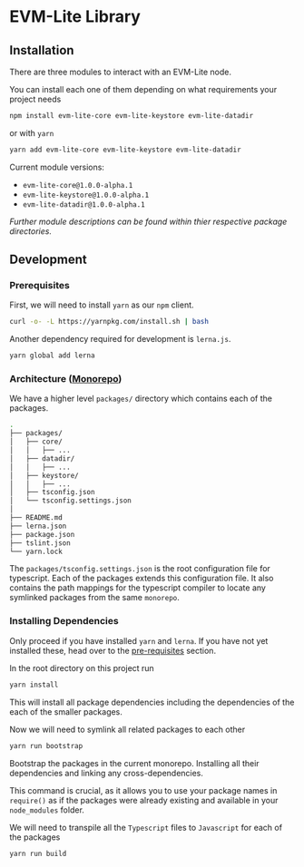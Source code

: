 # EVM-Lite Library

## Installation

There are three modules to interact with an EVM-Lite node.

You can install each one of them depending on what requirements your project needs

```bash
npm install evm-lite-core evm-lite-keystore evm-lite-datadir
```

or with `yarn`

```bash
yarn add evm-lite-core evm-lite-keystore evm-lite-datadir
```

Current module versions:

-   `evm-lite-core@1.0.0-alpha.1`
-   `evm-lite-keystore@1.0.0-alpha.1`
-   `evm-lite-datadir@1.0.0-alpha.1`

_Further module descriptions can be found within thier respective package directories._

## Development

### Prerequisites

First, we will need to install `yarn` as our `npm` client.

```bash
curl -o- -L https://yarnpkg.com/install.sh | bash
```

Another dependency required for development is `lerna.js`.

```bash
yarn global add lerna
```

### Architecture ([Monorepo](https://en.wikipedia.org/wiki/Monorepo))

We have a higher level `packages/` directory which contains each of the packages.

```bash
.
├── packages/
│   ├── core/
│   │   ├── ...
│   ├── datadir/
│   │   ├── ...
│   ├── keystore/
│   │   ├── ...
│   ├── tsconfig.json
│   └── tsconfig.settings.json
│
├── README.md
├── lerna.json
├── package.json
├── tslint.json
└── yarn.lock
```

The `packages/tsconfig.settings.json` is the root configuration file for typescript. Each of the packages extends this configuration file. It also contains the path mappings for the typescript compiler to locate any symlinked packages from the same `monorepo`.

### Installing Dependencies

Only proceed if you have installed `yarn` and `lerna`. If you have not yet installed these, head over to the [pre-requisites](#Prerequisites) section.

In the root directory on this project run

```bash
yarn install
```

This will install all package dependencies including the dependencies of the each of the smaller packages.

Now we will need to symlink all related packages to each other

```bash
yarn run bootstrap
```

Bootstrap the packages in the current monorepo. Installing all their dependencies and linking any cross-dependencies.

This command is crucial, as it allows you to use your package names in `require()` as if the packages were already existing and available in your `node_modules` folder.

We will need to transpile all the `Typescript` files to `Javascript` for each of the packages

```bash
yarn run build
```
